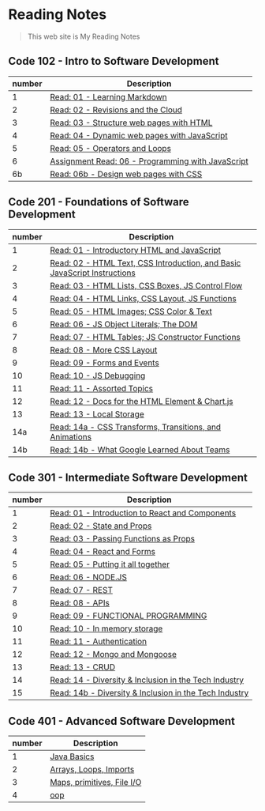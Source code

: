 # Reading Notes

> This web site is My Reading Notes

## Code 102 - Intro to Software Development

| number      | Description |
| ----------- | ----------- |
|   1   | [Read: 01 - Learning Markdown](./102/Read01)       |
| 2   | [Read: 02 - Revisions and the Cloud](./102/Read02)        |
| 3   | [Read: 03 - Structure web pages with HTML](./102/Read03)  |
| 4   | [Read: 04 - Dynamic web pages with JavaScript](./102/Read04)  |
| 5   | [Read: 05 - Operators and Loops](./102/Read05)  |
| 6 | [Assignment Read: 06 - Programming with JavaScript](./102/Read06)  |
| 6b   | [Read: 06b - Design web pages with CSS](./102/Read06b)  |

## Code 201 - Foundations of Software Development

| number | Description                                                                           |
| ------ | ------------------------------------------------------------------------------------- |
| 1      | [Read: 01 - Introductory HTML and JavaScript](./201/class-01)                               |
| 2      | [Read: 02 - HTML Text, CSS Introduction, and Basic JavaScript Instructions](./201/class-02) |
| 3      | [Read: 03 - HTML Lists, CSS Boxes, JS Control Flow](./201/class-03)                         |
| 4      | [Read: 04 - HTML Links, CSS Layout, JS Functions](./201/class-04)                           |
| 5      | [Read: 05 - HTML Images; CSS Color & Text](./201/class-05)                                  |
| 6      | [Read: 06 - JS Object Literals; The DOM](./201/class-06)                                    |
| 7      | [Read: 07 - HTML Tables; JS Constructor Functions](./201/class-07)                          |
| 8      | [Read: 08 - More CSS Layout](./201/class-08)                                                |
| 9      | [Read: 09 - Forms and Events](./201/class-09)                                               |
| 10     | [Read: 10 - JS Debugging](./201/class-10)                                                   |
| 11     | [Read: 11 - Assorted Topics](./201/class-1)                                                 |
| 12     | [Read: 12 - Docs for the HTML Element & Chart.js](./201/class-12)                           |
| 13     | [Read: 13 - Local Storage](./201/class-13)                                                  |
| 14a    | [Read: 14a - CSS Transforms, Transitions, and Animations](./201/class-14a)                  |
| 14b    | [Read: 14b - What Google Learned About Teams](./201/class-14b)                              |

## Code 301 - Intermediate Software Development

| number | Description                                                                           |
| ------ | ------------------------------------------------------------------------------------- |
| 1      | [Read: 01 - Introduction to React and Components](./301/301class-01)                               |
| 2      | [Read: 02 - State and Props](./301/301class-02) |
| 3      | [Read: 03 - Passing Functions as Props](./301/301class-03)                         |
| 4      | [Read: 04 - React and Forms](./301/301class-04)                           |
| 5      | [Read: 05 - Putting it all together](./301/301class-05)                                  |
| 6      | [Read: 06 - NODE.JS](./301/301class-06)                                    |
| 7      | [Read: 07 - REST](./301/301class-07)                          |
| 8      | [Read: 08 - APIs](./301/301class-08)                                                |
| 9      | [Read: 09 - FUNCTIONAL PROGRAMMING](./301/301class-09)                                               |
| 10     | [Read: 10 - In memory storage](./301/301class-10)                                                   |
| 11     | [Read: 11 - Authentication](./301/301class-11)                                                 |
| 12     | [Read: 12 - Mongo and Mongoose](./301/301class-12)                           |
| 13     | [Read: 13 - CRUD](./301/301class-13)                                                  |
| 14    | [Read: 14 - Diversity & Inclusion in the Tech Industry](./301/301class-14)                  |
| 15    | [Read: 14b - Diversity & Inclusion in the Tech Industry](./301/301class-14b)                  |

## Code 401 - Advanced Software Development

| number | Description                                                                           |
| ------ | ------------------------------------------------------------------------------------- |
| 1      | [Java Basics](./401/401class-01)                               |
| 2      | [Arrays, Loops, Imports](./401/401class-02) |
| 3      | [Maps, primitives, File I/O](./401/401class-03)                         |
| 4      | [oop](./401/401class-04)                         |



